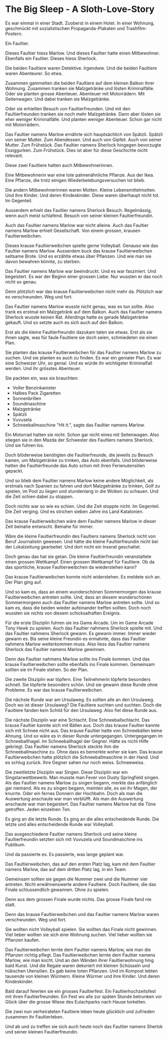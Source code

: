 # The Big Sleep - A Sloth-Love-Story

Es war einmal in einer Stadt.
Zuoberst in einem Hotel.
In einer Wohnung, geschmückt mit sozialistischen Propaganda-Plakaten und Trashfilm-Postern.

Ein Faultier. 

Dieses Faultier hiess Marlow.
Und dieses Faultier hatte einen Mitbewohner. Ebenfalls ein Faultier. 
Dieses hiess Sherlock.

Die beiden Faultiere waren Detektive. Irgendwie. Und die beiden Faultiere waren Abenteurer. So etwa. 

Zusammen gammelten die beiden Faultiere auf dem kleinen Balkon ihrer Wohnung.
Zusammen tranken sie Malzgetränke und lösten Kriminalfälle. 
Oder sie planten grosse Abenteuer. 
Abenteuer mit Motorrädern. Mit Seitenwagen. Und dabei tranken sie Malzgetränke. 

Oder sie erhielten Besuch von Faultierfreunden. 
Und mit den Faultierfreunden tranken sie noch mehr Malzgetränke. 
Dann aber lösten sie eher weniger Kriminalfälle. Und planten weniger Abenteuer. Schon gar nicht mit Motorrädern.

Das Faultier namens Marlow ernährte sich hauptsächlich von Spätzli. Spätzli von seiner Mutter. Zum Abendessen.
Und auch von Gipfeli. Auch von seiner Mutter. Zum Frühstück. 
Das Faultier namens Sherlock hingegen bevorzugte Essiggurken. Zum Frühstück. 
Dies ist aber für diese Geschichte nicht relevant.

Diese zwei Faultiere hatten auch Mitbewohnerinnen.

Eine Mitbewohnerin war eine tote palmenähnliche Pflanze. Aus der Ikea. Eine Pflanze, die trotz einigen Wiederbelebungsversuchen tot blieb.

Die andern Mitbewohnerinnen waren Motten. 
Kleine Lebensmittelmotten. Und ihre Kinder. Und deren Kindeskinder. Diese waren überhaupt nicht tot. Im Gegenteil.

Ausserdem erhielt das Faultier namens Sherlock Besuch. Regelmässig, wenn auch meist schlafend. Besuch von seiner kleinen Faultierfreundin. 

Auch das Faultier namens Marlow war nicht alleine. Auch das Faultier namens Marlow erhielt Gesellschaft. Von einem grossen, krausen Faultierweibchen.

Dieses krause Faultierweibchen spielte gerne Volleyball. Genauso wie das Faultier namens Marlow. Ausserdem buck das krause Faultierweibchen seltsame Brote. Und es erzählte etwas über Pflanzen. Und wie man sie davon bewahren könnte, zu sterben.

Das Faultier namens Marlow war beeindruckt. Und es war fasziniert. Und begeistert.
Es war der Beginn einer grossen Liebe. Nur wussten er das noch nicht so genau.

Denn plötzlich war das krause Faultierweibchen nicht mehr da. Plötzlich war es verschwunden. Weg und fort.

Das Faultier namens Marlow wusste nicht genau, was es tun sollte. Also trank es erstmal ein Malzgetränk auf dem Balkon. Auch das Faultier namens Sherlock wusste keinen Rat. Allerdings hatte es gerade Malzgetränke gekauft. Und so setzte auch es sich auch auf den Balkon. 

Erst als die kleine Faultierfreundin dazukam taten sie etwas. Erst als sie ihnen sagte, was für faule Faultiere sie doch seien, schmiedeten sie einen Plan.

Sie planten das krause Faultierweibchen für das Faultier namens Marlow zu suchen.
Und sie planten es auch zu finden. Es war ein genialer Plan. Es war eine Schweizer Uhr, so genial. Und es würde ihr wichtigster Kriminalfall werden. Und ihr grösstes Abenteuer. 

Sie packten ein, was sie brauchten:
- Voller Benzinkanister
- Halbes Pack Zigaretten 
- Sonnenbrillen
- Soundmaschine
- Malzgetränke
- Spätzli
- Vuvusela
- Schneeballmaschine
"Hit it.", sagte das Faultier namens Marlow.

Ein Motorrad hatten sie nicht. Schon gar nicht eines mit Seitenwagen. 
Also stiegen sie in den Mazda der Schwester des Faultiers namens Sherlock. 
Und sie fuhren los.

Doch blöderweise benötigten die Faultierfreunde, die jeweils zu Besuch kamen, um Malzgetränke zu trinken, das Auto ebenfalls.
Und blöderweise hatten die Faultierfreunde das Auto schon mit ihren Ferienutensilien gepackt. 

Und so blieb dem Faultier namens Marlow keine andere Möglichkeit, als erstmals nach Spanien zu fahren und dort Malzgetränke zu trinken, Golf zu spielen, im Pool zu liegen und stundenlang in die Wolken zu schauen. Und die Zeit schien dabei zu stoppen. 

Doch nichts war so wie es schien.
Und die Zeit stoppte nicht.
Im Gegenteil. Die Zeit verging.
Und es strichen sieben Jahre ins Land Katalonien.

Das krause Faultierweibchen wäre dem Faultier namens Marlow in dieser Zeit beinahe entwischt. Beinahe für immer.

Wäre die kleine Faultierfreundin des Faultiers namens Sherlock nicht von Beruf Journalistin gewesen. Und hätte die kleine Faultierfreundin nicht bei der Lokalzeitung gearbeitet. Und dort nicht ein Inserat geschaltet. 

Doch genau das hat sie getan. Die kleine Faultierfreundin veranstaltete einen grossen Wettkampf. Einen grossen Wettkampf für Faultiere. Ob da das sportliche, krause Faultierweibchen da wiederstehen kann?

Das krause Faultierweibchen konnte nicht widerstehen. Es meldete sich an. Der Plan ging auf.

Und so kam es, dass an einem wunderschönen Sommermorgen das krause Faultierweibchen antreten sollte.
Und, dass an diesem wunderschönen Sommermorgenn auch das Faultier namens Marlow antreten sollte.
Und so kam es, dass die beiden wieder aufeinander treffen sollten. 
Doch noch wussten sie nichts von diesem schicksalhaften Ereignis.

Für die erste Disziplin fuhren sie ins Game Arcade. Um im Game Arcade Tony Hawk zu spielen. Auch das Faultier nahmens Sherlock spielte mit.
Und das Faultier nahmens Sherlock gewann. Es gewann immer. Immer wieder gewann es. Bis seine kleine Freundin es ermahnte, dass das Faultier nahmens Marlow weiterkommen muss.  Also liess das Faultier namens Sherlock das Faultier namens Marlow gewinnen.

Denn das Faultier nahmens Marlow sollte ins Finale kommen. Und das krause Faultierweibchen sollte ebenfalls ins Finale kommen. Gemeinsam sollten sie im Finale stehen. So der Plan.

Die zweite Disziplin war töpfern.
Eine Teilnehmerin töpferte besonders schnell. Sie töpferte besonders schön. Und sie gewann diese Runde ohne Probleme. 
Es war das krause Faultierweibchen. 

Die nächste Runde war am Ursulaweg. Es sollten alle an den Ursulaweg. Doch wo ist dieser Ursulaweg?
Die Faultiere suchten und suchten. Doch die Faultiere fanden kein Schild für den Ursulaweg. Also fiel diese Runde aus.

Die nächste Disziplin war eine Schlacht. Eine Schneeballschlacht. Das krause Faultier kannte sich mit Bällen aus. Doch das krause Faultier kannte sich mit Schnee nicht aus. Das krause Faultier hatte von Schneebällen keine Ahnung.
Und so wäre es in dieser Runde untergegangen. Untergegangen im Schneeballhagel. Im Schneeballhagel der Gegner. Hätte es nicht Hilfe gekriegt.
Das Faultier namens Sherlock steckte ihm die Schneeballmaschine zu. Ohne dass es bemerkte woher sie kam. Das krause Faultierweibchen hatte plötzlich die Schneeballmaschine in der Hand. Und es schlug zurück. Ihre Gegner sahen nur noch weiss. Schneeweiss.

Die zweitletzte Disziplin war Singen.
Diese Disziplin war ein Singstarwettbewerb.
Man musste man Fever von Dusty Springfield singen. 
Als das Faultier namens Marlow zu singen begann, merkte das anfänglich gar niemand. 
Als es zu singen begann, meinten alle, es sei ihr Magen, der knurrte. Oder ein fernes Donnern der Hochbahn.
Doch als man die Auswertung anschaute war man verblüfft. Als man die Auswertung anschaute war man begeistert. Das Faultier namens Marlow hat die Töne getroffen. Jeden einzelnen Ton.

Es ging an die letzte Runde. Es ging an die alles entscheidende Runde. Die letzte und alles entscheidende Runde war Volleyball. 

Das ausgeschiedene Faultier namens Sherlock und seine kleine Faultierfreundin setzten sich mit Vuvuzela und Soundmaschine ins Publikum. 

Und da passierte es. Es passierte, was lange geplant war.

Das Faultierweibchen, das auf den ersten Platz lag, kam mit dem Faultier namens Marlow, das auf dem dritten Platz lag, in ein Team.

Gemeinsam sollten sie gegen die Nummer zwei und die Nummer vier antreten. Nicht erwähnenswerte andere Faultiere. Doch Faultiere, die das Finale schlussendlich gewannen. Ohne zu spielen.

Denn aus dem grossen Finale wurde nichts. Das grosse Finale fand nie statt.

Denn das krause Faultierweibchen und das Faultier namens Marlow waren verschwunden. Weg und fort.

Sie wollten nicht Volleyball spielen.
Sie wollten das Finale nicht gewinnen.
Viel lieber wollten sie sich eine Wohnung suchen. Viel lieber wollten sie Pflanzen kaufen.

Das Faultierweibchen lernte dem Faultier namens Marlow, wie man die Pflanzen richtig pflegt.
Das Faultierweibchen lernte dem Faultier namens Marlow, wie man kocht.
Und an den Wänden ihrer Faultierwohnung hing bald Kunst. Und die Regale waren dekoriert mit kleinen Schüsseln und hübschen Utensilien. 
Es gab keine toten Pflanzen. Und im Kompost lebten tausende von kleinen Würmern. Kleine Würmer und ihre Kinder. Und deren Kindeskinder.

Bald darauf feierten sie ein grosses Faultierfest. Ein Faultierhochzeitsfest mit ihren Faultierfreunden. Ein Fest wo alle zur späten Stunde betrunken vor Glück über die grosse Wiese des Eulachparks nach Hause torkelten.

Die zwei nun verheirateten Faultiere leben heute glücklich und zufrieden zusammen ihr Faultierleben.

Und ab und zu treffen sie sich auch heute noch das Faultier namens Sherlok und seiner kleinen Faultierfreundin.
